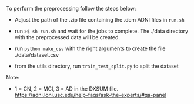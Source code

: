 To perform the preprocessing follow the steps below:

- Adjust the path of the .zip file containing the .dcm ADNI files in `run.sh`

- run `>$ sh run.sh` and wait for the jobs to complete. The ./data directory with the preprocessed data will be created.


- run `python make_csv` with the right arguments to create the file ./data/dataset.csv

- from the utils directory, run `train_test_split.py` to split the dataset


Note:

- 1 = CN, 2 = MCI, 3 = AD in the DXSUM file. https://adni.loni.usc.edu/help-faqs/ask-the-experts/#qa-panel 